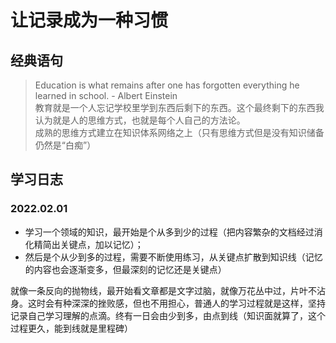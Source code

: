 # 让记录成为一种习惯

## 经典语句
> Education is what remains after one has forgotten everything he learned in school. - Albert Einstein  
> 教育就是一个人忘记学校里学到东西后剩下的东西。这个最终剩下的东西我认为就是人的思维方式，也就是每个人自己的方法论。  
> 成熟的思维方式建立在知识体系网络之上（只有思维方式但是没有知识储备仍然是“白痴”）

## 学习日志
### 2022.02.01 
* 学习一个领域的知识，最开始是个从多到少的过程（把内容繁杂的文档经过消化精简出关键点，加以记忆）；
* 然后是个从少到多的过程，需要不断使用练习，从关键点扩散到知识线（记忆的内容也会逐渐变多，但最深刻的记忆还是关键点）  

就像一条反向的抛物线，最开始看文章都是文字过脑，就像万花丛中过，片叶不沾身。这时会有种深深的挫败感，但也不用担心，普通人的学习过程就是这样，坚持记录自己学习理解的点滴。终有一日会由少到多，由点到线（知识面就算了，这个过程更久，能到线就是里程碑）
